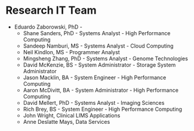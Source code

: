# Research IT Team

* Eduardo Zaborowski, PhD - 
	* Shane Sanders, PhD - Systems Analyst - High Performance Computing
	* Sandeep Namburi, MS - Systems Analyst - Cloud Computing
	* Neil Kindlon, MS - Programmer Analyst
	* Mingsheng Zhang, PhD - Systems Analyst - Genome Technologies
	* David McKenzie, BS - System Administrator - Storage System Administrator
	* Jason Macklin, BA - System Engineer - High Performance Computing
	* Aaron McDivitt, BA - System Administrator - High Performance Computing
	* David Mellert, PhD - Systems Analyst - Imaging Sciences
	* Rich Brey, BS - System Engineer - High Performance Computing
	* John Wright, Clinical LIMS Applications
	* Anne Deslatte Mays, Data Services
